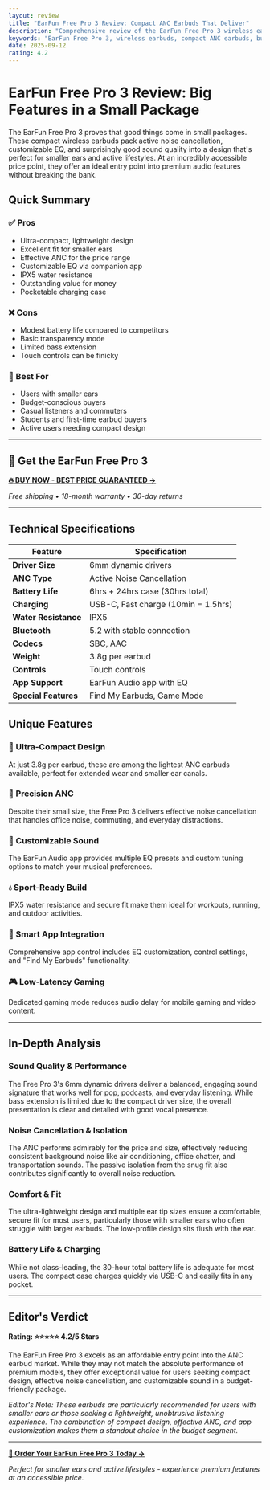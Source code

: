 ```yaml
---
layout: review
title: "EarFun Free Pro 3 Review: Compact ANC Earbuds That Deliver"
description: "Comprehensive review of the EarFun Free Pro 3 wireless earbuds featuring compact design, active noise cancellation, customizable EQ, and excellent value for money."
keywords: "EarFun Free Pro 3, wireless earbuds, compact ANC earbuds, budget earbuds, small earbuds review"
date: 2025-09-12
rating: 4.2
---
```


# EarFun Free Pro 3 Review: Big Features in a Small Package

The EarFun Free Pro 3 proves that good things come in small packages. These compact wireless earbuds pack active noise cancellation, customizable EQ, and surprisingly good sound quality into a design that's perfect for smaller ears and active lifestyles. At an incredibly accessible price point, they offer an ideal entry point into premium audio features without breaking the bank.

## Quick Summary

### ✅ Pros
- Ultra-compact, lightweight design
- Excellent fit for smaller ears
- Effective ANC for the price range
- Customizable EQ via companion app
- IPX5 water resistance
- Outstanding value for money
- Pocketable charging case

### ❌ Cons
- Modest battery life compared to competitors
- Basic transparency mode
- Limited bass extension
- Touch controls can be finicky

### 👥 Best For
- Users with smaller ears
- Budget-conscious buyers
- Casual listeners and commuters
- Students and first-time earbud buyers
- Active users needing compact design

---

## 🛒 Get the EarFun Free Pro 3

**[🔥 BUY NOW - BEST PRICE GUARANTEED →](https://affiliate-link-placeholder.com/earfun-free-pro-3)**

*Free shipping • 18-month warranty • 30-day returns*

---

## Technical Specifications

| Feature | Specification |
|---------|---------------|
| **Driver Size** | 6mm dynamic drivers |
| **ANC Type** | Active Noise Cancellation |
| **Battery Life** | 6hrs + 24hrs case (30hrs total) |
| **Charging** | USB-C, Fast charge (10min = 1.5hrs) |
| **Water Resistance** | IPX5 |
| **Bluetooth** | 5.2 with stable connection |
| **Codecs** | SBC, AAC |
| **Weight** | 3.8g per earbud |
| **Controls** | Touch controls |
| **App Support** | EarFun Audio app with EQ |
| **Special Features** | Find My Earbuds, Game Mode |

## Unique Features

### 🐜 Ultra-Compact Design
At just 3.8g per earbud, these are among the lightest ANC earbuds available, perfect for extended wear and smaller ear canals.

### 🎯 Precision ANC
Despite their small size, the Free Pro 3 delivers effective noise cancellation that handles office noise, commuting, and everyday distractions.

### 🎵 Customizable Sound
The EarFun Audio app provides multiple EQ presets and custom tuning options to match your musical preferences.

### 💧 Sport-Ready Build
IPX5 water resistance and secure fit make them ideal for workouts, running, and outdoor activities.

### 📱 Smart App Integration
Comprehensive app control includes EQ customization, control settings, and "Find My Earbuds" functionality.

### 🎮 Low-Latency Gaming
Dedicated gaming mode reduces audio delay for mobile gaming and video content.

---

## In-Depth Analysis

### Sound Quality & Performance
The Free Pro 3's 6mm dynamic drivers deliver a balanced, engaging sound signature that works well for pop, podcasts, and everyday listening. While bass extension is limited due to the compact driver size, the overall presentation is clear and detailed with good vocal presence.

### Noise Cancellation & Isolation
The ANC performs admirably for the price and size, effectively reducing consistent background noise like air conditioning, office chatter, and transportation sounds. The passive isolation from the snug fit also contributes significantly to overall noise reduction.

### Comfort & Fit
The ultra-lightweight design and multiple ear tip sizes ensure a comfortable, secure fit for most users, particularly those with smaller ears who often struggle with larger earbuds. The low-profile design sits flush with the ear.

### Battery Life & Charging
While not class-leading, the 30-hour total battery life is adequate for most users. The compact case charges quickly via USB-C and easily fits in any pocket.

---

## Editor's Verdict

**Rating: ⭐⭐⭐⭐⭐ 4.2/5 Stars**

The EarFun Free Pro 3 excels as an affordable entry point into the ANC earbud market. While they may not match the absolute performance of premium models, they offer exceptional value for users seeking compact design, effective noise cancellation, and customizable sound in a budget-friendly package.

*Editor's Note: These earbuds are particularly recommended for users with smaller ears or those seeking a lightweight, unobtrusive listening experience. The combination of compact design, effective ANC, and app customization makes them a standout choice in the budget segment.*

---

**[🛒 Order Your EarFun Free Pro 3 Today →](https://affiliate-link-placeholder.com/earfun-free-pro-3)**

*Perfect for smaller ears and active lifestyles - experience premium features at an accessible price.*
